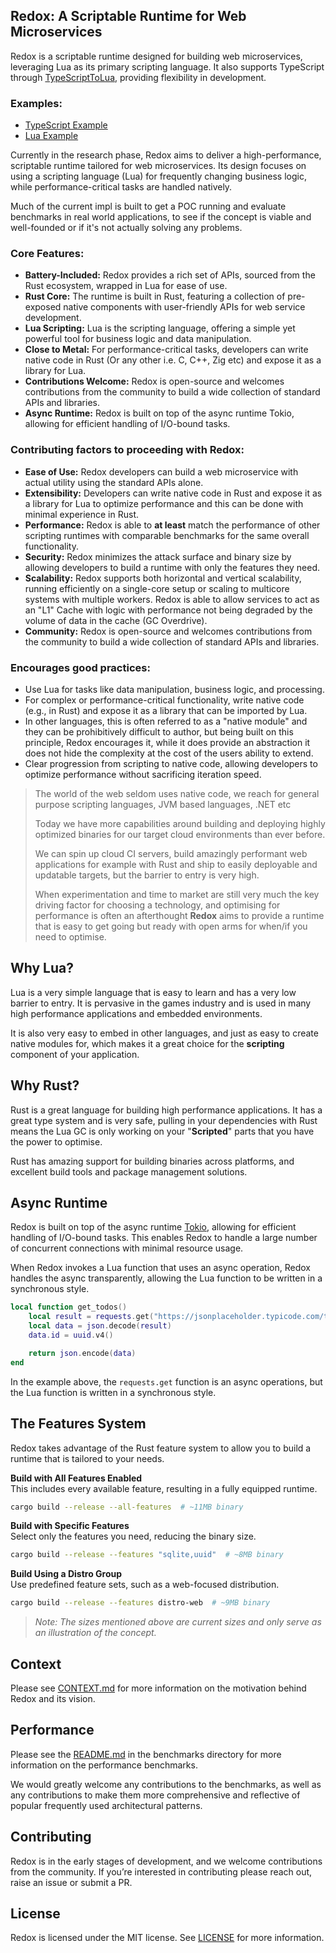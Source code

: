 ## Redox: A Scriptable Runtime for Web Microservices

Redox is a scriptable runtime designed for building web microservices, leveraging Lua as its primary scripting language. It also supports TypeScript through [TypeScriptToLua](https://typescripttolua.github.io/), providing flexibility in development.

### Examples:
- [TypeScript Example](examples/typescript/app.ts)
- [Lua Example](examples/lua/app.lua)

Currently in the research phase, Redox aims to deliver a high-performance, scriptable runtime tailored for web microservices. Its design focuses on using a scripting language (Lua) for frequently changing business logic, while performance-critical tasks are handled natively.

Much of the current impl is built to get a POC running and evaluate benchmarks in real world applications, to see if the concept is viable and well-founded or if it's not actually solving any problems.

### Core Features:
- **Battery-Included:** Redox provides a rich set of APIs, sourced from the Rust ecosystem, wrapped in Lua for ease of use.
- **Rust Core:** The runtime is built in Rust, featuring a collection of pre-exposed native components with user-friendly APIs for web service development.
- **Lua Scripting:** Lua is the scripting language, offering a simple yet powerful tool for business logic and data manipulation.
- **Close to Metal:** For performance-critical tasks, developers can write native code in Rust (Or any other i.e. C, C++, Zig etc) and expose it as a library for Lua.
- **Contributions Welcome:** Redox is open-source and welcomes contributions from the community to build a wide collection of standard APIs and libraries.
- **Async Runtime:** Redox is built on top of the async runtime Tokio, allowing for efficient handling of I/O-bound tasks.

### Contributing factors to proceeding with Redox:
- **Ease of Use:** Redox developers can build a web microservice with actual utility using the standard APIs alone.
- **Extensibility:** Developers can write native code in Rust and expose it as a library for Lua to optimize performance and this can be done with minimal experience in Rust.
- **Performance:** Redox is able to **at least** match the performance of other scripting runtimes with comparable benchmarks for the same overall functionality.
- **Security:** Redox minimizes the attack surface and binary size by allowing developers to build a runtime with only the features they need.
- **Scalability:** Redox supports both horizontal and vertical scalability, running efficiently on a single-core setup or scaling to multicore systems with multiple workers. Redox is able to allow services to act as an "L1" Cache with logic with performance not being degraded by the volume of data in the cache (GC Overdrive).
- **Community:** Redox is open-source and welcomes contributions from the community to build a wide collection of standard APIs and libraries.

### Encourages good practices:
- Use Lua for tasks like data manipulation, business logic, and processing.
- For complex or performance-critical functionality, write native code (e.g., in Rust) and expose it as a library that can be imported by Lua.
- In other languages, this is often referred to as a "native module" and they can be prohibitively difficult to author, but being built on this principle, Redox encourages it, while it does provide an abstraction it does not hide the complexity at the cost of the users ability to extend. 
- Clear progression from scripting to native code, allowing developers to optimize performance without sacrificing iteration speed.

> The world of the web seldom uses native code, we reach for general purpose scripting languages, JVM based languages, .NET etc
> 
> Today we have more capabilities around building and deploying highly optimized binaries for our target cloud environments than ever before.
> 
> We can spin up cloud CI servers, build amazingly performant web applications for example with Rust and ship to easily deployable and updatable targets, but the barrier to entry is very high.
> 
> When experimentation and time to market are still very much the key driving factor for choosing a technology, and optimising for performance is often an afterthought **Redox** aims to provide a runtime that is easy to get going but ready with open arms for when/if you need to optimise.

## Why Lua?

Lua is a very simple language that is easy to learn and has a very low barrier to entry. It is pervasive in the games industry and is used in many high performance applications and embedded environments.

It is also very easy to embed in other languages, and just as easy to create native modules for, which makes it a great choice for the **scripting** component of your application.

## Why Rust?

Rust is a great language for building high performance applications. It has a great type system and is very safe, pulling in your dependencies with Rust means the Lua GC is only working on your "**Scripted**" parts that you have the power to optimise.

Rust has amazing support for building binaries across platforms, and excellent build tools and package management solutions.

## Async Runtime

Redox is built on top of the async runtime [Tokio](https://tokio.rs/), allowing for efficient handling of I/O-bound tasks. This enables Redox to handle a large number of concurrent connections with minimal resource usage.

When Redox invokes a Lua function that uses an async operation, Redox handles the async transparently, allowing the Lua function to be written in a synchronous style.

```lua
local function get_todos()
    local result = requests.get("https://jsonplaceholder.typicode.com/todos/1")
    local data = json.decode(result)
    data.id = uuid.v4()

    return json.encode(data)
end
```

In the example above, the `requests.get` function is an async operations, but the Lua function is written in a synchronous style.

## The Features System

Redox takes advantage of the Rust feature system to allow you to build a runtime that is tailored to your needs.

**Build with All Features Enabled**  
This includes every available feature, resulting in a fully equipped runtime.
```bash
cargo build --release --all-features  # ~11MB binary
```

**Build with Specific Features**  
Select only the features you need, reducing the binary size.
```bash
cargo build --release --features "sqlite,uuid"  # ~8MB binary
```

**Build Using a Distro Group**  
Use predefined feature sets, such as a web-focused distribution.
```bash
cargo build --release --features distro-web  # ~9MB binary
```

>*Note: The sizes mentioned above are current sizes and only serve as an illustration of the concept.*

## Context

Please see [CONTEXT.md](CONTEXT.md) for more information on the motivation behind Redox and its vision.

## Performance

Please see the [README.md](benchmarks/README.md) in the benchmarks directory for more information on the performance benchmarks.

We would greatly welcome any contributions to the benchmarks, as well as any contributions to make them more comprehensive and reflective of popular frequently used architectural patterns.

## Contributing

Redox is in the early stages of development, and we welcome contributions from the community. If you’re interested in contributing please reach out, raise an issue or submit a PR.

## License

Redox is licensed under the MIT license. See [LICENSE](LICENSE.MD) for more information.